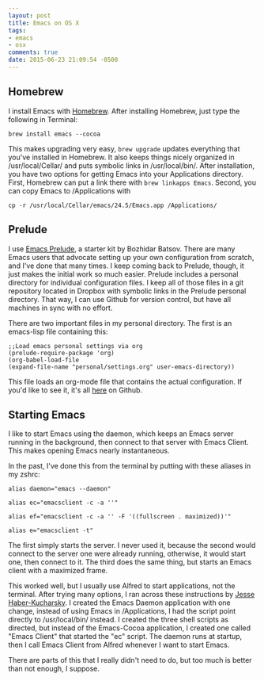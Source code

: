 ```yaml
---
layout: post
title: Emacs on OS X
tags:
- emacs
- osx 
comments: true
date: 2015-06-23 21:09:54 -0500
---
```




## Homebrew ##

I install Emacs with [Homebrew](http://brew.sh). After installing Homebrew, just type the following in Terminal:

`brew install emacs --cocoa`

This makes upgrading very easy, `brew upgrade` updates everything that you've installed in Homebrew. It also keeps things nicely organized in /usr/local/Cellar/ and puts symbolic links in /usr/local/bin/. After installation, you have two options for getting Emacs into your Applications directory. First, Homebrew can put a link there with `brew linkapps Emacs`. Second, you can copy Emacs to /Applications with

`cp -r /usr/local/Cellar/emacs/24.5/Emacs.app /Applications/`

## Prelude ##

I use [Emacs Prelude](http://batsov.com/prelude/), a starter kit by Bozhidar Batsov. There are many Emacs users that advocate setting up your own configuration from scratch, and I've done that many times. I keep coming back to Prelude, though, it just makes the initial work so much easier. Prelude includes a personal directory for individual configuration files. I keep all of those files in a git repository located in Dropbox with symbolic links in the Prelude personal directory. That way, I can use Github for version control, but have all machines in sync with no effort.

There are two important files in my personal directory. The first is an emacs-lisp file containing this:

```
;;Load emacs personal settings via org
(prelude-require-package 'org)
(org-babel-load-file
(expand-file-name "personal/settings.org" user-emacs-directory))
```

This file loads an org-mode file that contains the actual configuration. If you'd like to see it, it's all [here](https://github.com/rlridenour/prelude-personal ) on Github.

## Starting Emacs ##

I like to start Emacs using the daemon, which keeps an Emacs server running in the background, then connect to that server with Emacs Client. This makes opening Emacs nearly instantaneous.

In the past, I've done this from the terminal by putting with these aliases in my zshrc:


`alias daemon="emacs --daemon"`

`alias ec="emacsclient -c -a ''"`

`alias ef="emacsclient -c -a '' -F '((fullscreen . maximized))'"`

`alias e="emacsclient -t"`

The first simply starts the server. I never used it, because the second would connect to the server one were already running, otherwise, it would start one, then connect to it. The third does the same thing, but starts an Emacs client with a maximized frame.

This worked well, but I usually use Alfred to start applications, not the terminal. After trying many options, I ran across these instructions by [Jesse Haber-Kucharsky](http://blog.haberkucharsky.com/tech/2015/01/26/emacs-on-osx.html ). I created the Emacs Daemon application with one change, instead of using Emacs in /Applications, I had the script point directly to /usr/local/bin/ instead. I created the three shell scripts as directed, but instead of the Emacs-Cocoa application, I created one called "Emacs Client" that started the "ec" script. The daemon runs at startup, then I call Emacs Client from Alfred whenever I want to start Emacs.

There are parts of this that I really didn't need to do, but too much is better than not enough, I suppose.



